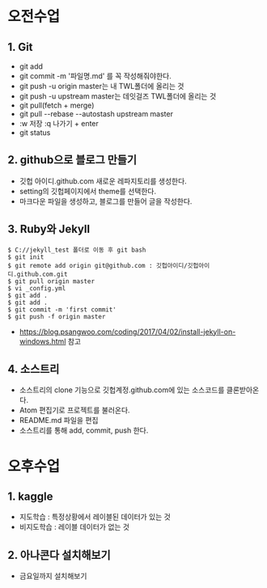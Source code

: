 # 오전수업

## 1. Git

* git add
* git commit -m '파일명.md' 를 꼭 작성해줘야한다.
* git push -u origin master는 내 TWL폴더에 올리는 것
* git push -u upstream master는 데잇걸즈 TWL폴더에 올리는 것
* git pull(fetch + merge)
* git pull --rebase --autostash upstream master
*  :w 저장 :q 나가기 + enter
* git status 

## 2.  github으로 블로그 만들기
* 깃헙 아이디.github.com 새로운 레파지토리를 생성한다.
* setting의 깃헙페이지에서 theme를 선택한다.
* 마크다운 파일을 생성하고, 블로그를 만들어 글을 작성한다.

## 3. Ruby와 Jekyll 
~~~
$ C://jekyll_test 폴더로 이동 후 git bash
$ git init
$ git remote add origin git@github.com : 깃헙아이디/깃헙아이디.github.com.git
$ git pull origin master
$ vi _config.yml
$ git add .
$ git add .
$ git commit -m 'first commit'
$ git push -f origin master
~~~

* https://blog.psangwoo.com/coding/2017/04/02/install-jekyll-on-windows.html  참고



## 4. 소스트리

* 소스트리의 clone 기능으로 깃헙계정.github.com에 있는 소스코드를 클론받아온다.
* Atom 편집기로 프로젝트를 불러온다.
* README.md 파일을 편집
* 소스트리를 통해 add, commit, push 한다.



# 오후수업

## 1. kaggle

* 지도학습 : 특정상황에서 레이블된 데이터가 있는 것
* 비지도학습 : 레이블 데이터가 없는 것



## 2. 아나콘다 설치해보기

* 금요일까지 설치해보기
